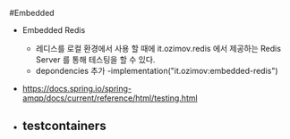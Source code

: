 #Embedded

- Embedded Redis
  - 레디스를 로컬 환경에서 사용 할 때에 it.ozimov.redis 에서 제공하는 Redis Server 를 통해 테스팅을 할 수 있다.
  - depondencies 추가
    -implementation("it.ozimov:embedded-redis")
- https://docs.spring.io/spring-amqp/docs/current/reference/html/testing.html

- testcontainers
  - 